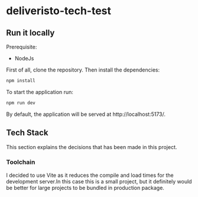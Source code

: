# deliveristo-tech-test

## Run it locally

Prerequisite:

- NodeJs

First of all, clone the repository. Then install the dependencies:

```bash
npm install
```

To start the application run:

```bash
npm run dev
```

By default, the application will be served at http://localhost:5173/.

## Tech Stack

This section explains the decisions that has been made in this project.

### Toolchain

I decided to use Vite as it reduces the compile and load times for the development server.In this case this is a small project, but it definitely would be better for large projects to be bundled in production package.
